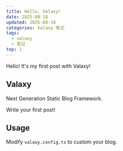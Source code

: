 ```yaml
---
title: Hello, Valaxy!
date: 2025-08-18
updated: 2025-08-18
categories: Valaxy 笔记
tags:
  - valaxy
  - 笔记
top: 1
---
```


Hello! It's my first post with Valaxy!

## Valaxy

Next Generation Static Blog Framework.

Write your first post!

## Usage

Modify `valaxy.config.ts` to custom your blog.
